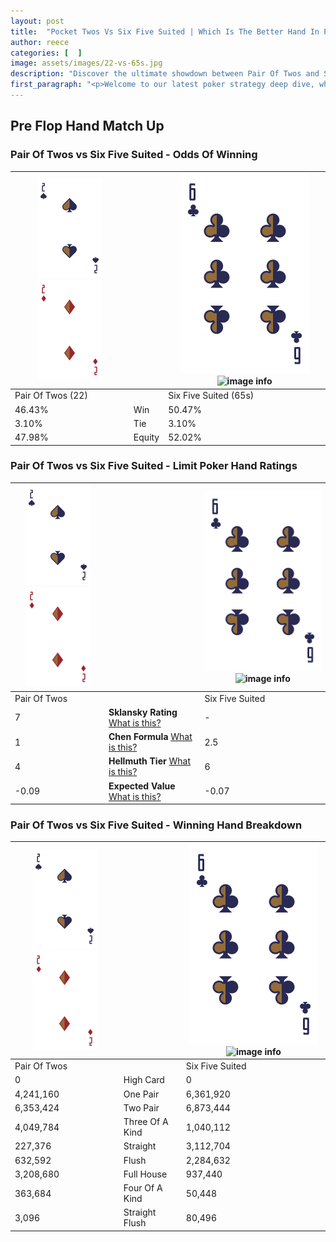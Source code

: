 ```yaml
---
layout: post
title:  "Pocket Twos Vs Six Five Suited | Which Is The Better Hand In Poker? A Complete Guide"
author: reece
categories: [  ]
image: assets/images/22-vs-65s.jpg
description: "Discover the ultimate showdown between Pair Of Twos and Six Five Suited in poker! Uncover the odds, strategies, and scenarios where one hand triumphs over the other. Get ready to up your poker game with this thrilling analysis."
first_paragraph: "<p>Welcome to our latest poker strategy deep dive, where we're pitting two distinct hands against each other in a high-stakes showdown: Pair Of Twos vs Six Five Suited.</p><p>In the dynamic world of poker, every decision counts, and knowing which hand holds the upper hand is key to your success at the table.</p><p>In this article, we'll dissect these two hands, explore the scenarios where one dominates the other, and equip you with the knowledge to make strategic choices that can tip the odds in your favor.</p><p>Get ready to unravel the intriguing dynamics of these poker hands and elevate your game to new heights.</p>"
---
```




[comment]: # (sp0)

## Pre Flop Hand Match Up

<div class="table hand-ratings" markdown="1"> 



### Pair Of Twos vs Six Five Suited - Odds Of Winning


    
| ![image info](assets/images/hand1/2.png) ![image info](assets/images/hand1/2o.png) |  | ![image info](assets/images/hand2/6.png) ![image info](assets/images/hand2/5s.png) |
| -------- | -------- | -------- |
| Pair Of Twos (22) |  | Six Five Suited (65s) |
| 46.43% | Win | 50.47% |
| 3.10% | Tie | 3.10% |
| 47.98% | Equity | 52.02% |




[comment]: # (sp1)



### Pair Of Twos vs Six Five Suited - Limit Poker Hand Ratings


    
| ![image info](assets/images/hand1/2.png) ![image info](assets/images/hand1/2o.png) |  | ![image info](assets/images/hand2/6.png) ![image info](assets/images/hand2/5s.png) |
| -------- | -------- | -------- |
| Pair Of Twos |  | Six Five Suited |
| 7 | **Sklansky Rating** [What is this?](/sklansky-rating-explained) | - |
| 1 | **Chen Formula** [What is this?](/chen-formula-explained) | 2.5 |
| 4 | **Hellmuth Tier** [What is this?](/Hellmuth-tier-explained) | 6 |
| -0.09 | **Expected Value** [What is this?](/expected-value-explained) | -0.07 |




[comment]: # (sp2)



### Pair Of Twos vs Six Five Suited - Winning Hand Breakdown


    
| ![image info](assets/images/hand1/2.png) ![image info](assets/images/hand1/2o.png) |  | ![image info](assets/images/hand2/6.png) ![image info](assets/images/hand2/5s.png) |
| -------- | -------- | -------- |
| Pair Of Twos |  | Six Five Suited |
| 0 | High Card | 0 |
| 4,241,160 | One Pair | 6,361,920 |
| 6,353,424 | Two Pair | 6,873,444 |
| 4,049,784 | Three Of A Kind | 1,040,112 |
| 227,376 | Straight | 3,112,704 |
| 632,592 | Flush | 2,284,632 |
| 3,208,680 | Full House | 937,440 |
| 363,684 | Four Of A Kind | 50,448 |
| 3,096 | Straight Flush | 80,496 |




[comment]: # (sp3)



</div>

[comment]: # (sp4)



[comment]: # (sp5)

